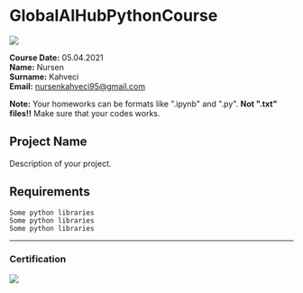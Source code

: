 # GlobalAIHubPythonCourse

![](img/newlogo.png)

**Course Date:** 05.04.2021  
**Name:** Nursen  
**Surname:** Kahveci  
**Email:** nursenkahveci95@gmail.com

**Note:** Your homeworks can be formats like ".ipynb" and ".py". **Not ".txt" files!!** Make sure that your codes works.  

## Project Name
Description of your project.

## Requirements
```
Some python libraries
Some python libraries
Some python libraries
```
---

### Certification
![](img/TopLearnerCertificate.png)

